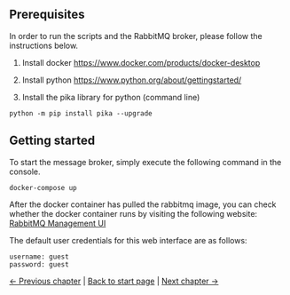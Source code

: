## Prerequisites
In order to run the scripts and the RabbitMQ broker, please follow the instructions below.
1. Install docker
https://www.docker.com/products/docker-desktop

2. Install python
https://www.python.org/about/gettingstarted/

3. Install the pika library for python (command line)
```
python -m pip install pika --upgrade
```

## Getting started 

To start the message broker, simply execute the following command in the console. 
```
docker-compose up
```

After the docker container has pulled the rabbitmq image, you can check whether the docker container runs by visiting the following website:
[RabbitMQ Management UI](http://127.0.0.1:15672/)

The default user credentials for this web interface are as follows:
```
username: guest
password: guest
```


[← Previous chapter](theory_rabbitmq.md) | [Back to start page](index.md) | [Next chapter →](index.md)